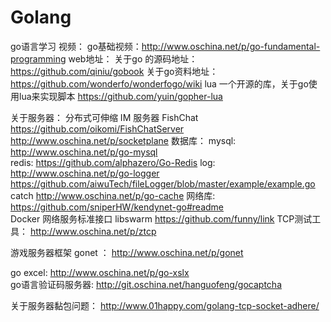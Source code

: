# Golang
go语言学习
视频：
	 go基础视频：http://www.oschina.net/p/go-fundamental-programming
web地址：
	关于go 的源码地址：https://github.com/qiniu/gobook
	关于go资料地址：https://github.com/wonderfo/wonderfogo/wiki
lua
	一个开源的库，关于go使用lua来实现脚本
	https://github.com/yuin/gopher-lua	

关于服务器：
	分布式可伸缩 IM 服务器 FishChat 
	https://github.com/oikomi/FishChatServer
	http://www.oschina.net/p/socketplane
数据库：
	mysql:
		http://www.oschina.net/p/go-mysql	
	redis:
		https://github.com/alphazero/Go-Redis
log:
	http://www.oschina.net/p/go-logger
	https://github.com/aiwuTech/fileLogger/blob/master/example/example.go
catch
	http://www.oschina.net/p/go-cache
网络库:
	https://github.com/sniperHW/kendynet-go#readme	
	Docker 网络服务标准接口 libswarm
	https://github.com/funny/link
TCP测试工具：
	http://www.oschina.net/p/ztcp	


游戏服务器框架 gonet ：
	http://www.oschina.net/p/gonet		

go excel:
	http://www.oschina.net/p/go-xslx	
go语言验证码服务器:
	http://git.oschina.net/hanguofeng/gocaptcha

关于服务器黏包问题：
http://www.01happy.com/golang-tcp-socket-adhere/